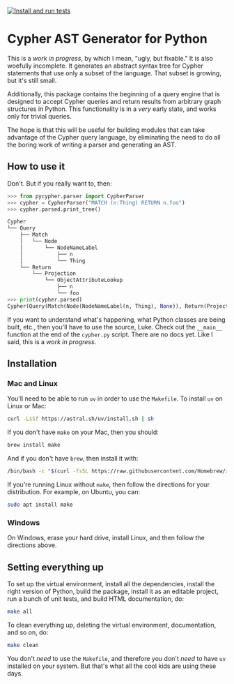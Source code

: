 [![Install and run tests](https://github.com/zacernst/pycypher/actions/workflows/makefile.yml/badge.svg)](https://github.com/zacernst/pycypher/actions/workflows/makefile.yml)

# Cypher AST Generator for Python

This is a *work in progress*, by which I mean, "ugly, but fixable." It is also woefully incomplete. It generates an abstract syntax tree for Cypher statements that use only a subset of the language. That subset is growing, but it's still small.

Additionally, this package contains the beginning of a query engine that is designed to accept Cypher queries and return results from arbitrary graph structures in Python. This functionality is in a _very_ early state, and works only for trivial queries.

The hope is that this will be useful for building modules that can take advantage of the Cypher query language, by eliminating the need to do all the boring work of writing a parser and generating an AST.

## How to use it

Don't. But if you really want to, then:

```python
>>> from pycypher.parser import CypherParser
>>> cypher = CypherParser("MATCH (n:Thing) RETURN n.foo")
>>> cypher.parsed.print_tree()

Cypher
└── Query
    ├── Match
    │   └── Node
    │       └── NodeNameLabel
    │           ├── n
    │           └── Thing
    └── Return
        └── Projection
            └── ObjectAttributeLookup
                ├── n
                └── foo
>>> print(cypher.parsed)
Cypher(Query(Match(Node(NodeNameLabel(n, Thing), None)), Return(Projection([ObjectAttributeLookup(n, foo)]))))
```

If you want to understand what's happening, what Python classes are being built, etc., then you'll have to use the source, Luke. Check out the `__main__` function at the end of the `cypher.py` script. There are no docs yet. Like I said, this is a *work in progress*.

## Installation

### Mac and Linux

You'll need to be able to run `uv` in order to use the `Makefile`. To install `uv` on Linux or Mac:

```bash
curl -LsSf https://astral.sh/uv/install.sh | sh
```

If you don't have `make` on your Mac, then you should:

```bash
brew install make
```

And if you don't have `brew`, then install it with:

```bash
/bin/bash -c "$(curl -fsSL https://raw.githubusercontent.com/Homebrew/install/HEAD/install.sh)"
```

If you're running Linux without `make`, then follow the directions for your distribution. For example,
on Ubuntu, you can:

```bash
sudo apt install make
```

### Windows 

On Windows, erase your hard drive, install Linux, and then follow the directions above.

## Setting everything up

To set up the virtual environment, install all the dependencies, install the right version of Python, build the package, install it as an editable project, run a bunch of unit tests, and build HTML documentation, do:

```bash
make all
```

To clean everything up, deleting the virtual environment, documentation, and so on, do:

```bash
make clean
```

You don't *need* to use the `Makefile`, and therefore you don't *need* to have `uv` installed on your system. But that's what all the cool kids are using these days.